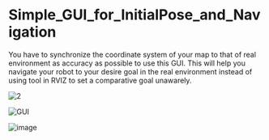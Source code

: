 # Simple_GUI_for_InitialPose_and_Navigation

You have to synchronize the coordinate system of your map to that of real environment as accuracy as possible to use this GUI. This will help you navigate your robot to your desire goal in the real environment instead of using tool in RVIZ to set a comparative goal unawarely.

![2](https://user-images.githubusercontent.com/69660620/129465810-04e0cf30-2106-4276-9a5d-78c688e56342.png)


![GUI](https://user-images.githubusercontent.com/69660620/129465729-3f3d7e16-bfb8-4f67-83fd-a1ab157af164.png)

![image](https://user-images.githubusercontent.com/69660620/129465996-f5c59605-3df7-4160-b152-92f533021129.png)
